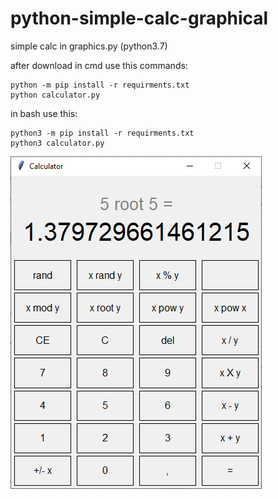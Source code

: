 # python-simple-calc-graphical
simple calc in graphics.py (python3.7)

after download in cmd use this commands:
```
python -m pip install -r requirments.txt
python calculator.py
```

in bash use this:
```
python3 -m pip install -r requirments.txt
python3 calculator.py
```

![calc image](https://github.com/KacperKotlewski/python-simple-calc-graphical/blob/main/calc.png)
